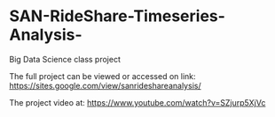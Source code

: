 # SAN-RideShare-Timeseries-Analysis-
Big Data Science class project 

The full project can be viewed or accessed on link: https://sites.google.com/view/sanrideshareanalysis/

The project video at: https://www.youtube.com/watch?v=SZjurp5XjVc
